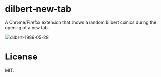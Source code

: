 # dilbert-new-tab

A Chrome/Firefox extension that shows a random Dilbert comics during
the opening of a new tab.

![dilbert-1989-05-28](http://ultraimg.com/images/2017/11/26/ncaJ.png)

# License

MIT.
